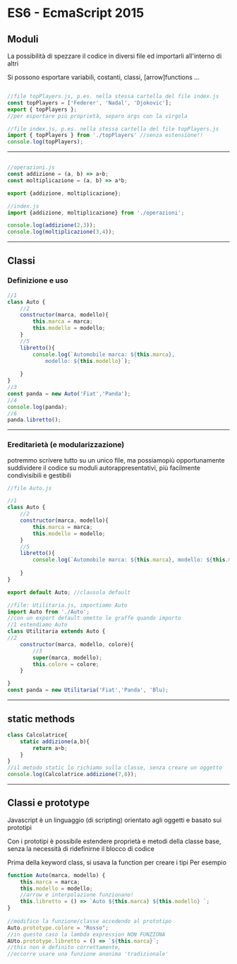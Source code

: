# ES6 - EcmaScript 2015

## Moduli

La possibilità di spezzare il codice in diversi file ed importarli all'interno di altri

Si possono esportare variabili, costanti, classi, [arrow]functions ...

```javascript

//file topPlayers.js, p.es. nella stessa cartella del file index.js
const topPlayers = ['Federer', 'Nadal', 'Djokovic'];
export { topPlayers }; 
//per esportare più proprietà, separo args con la virgola

//file index.js, p.es. nella stessa cartella del file topPlayers.js
import { topPlayers } from './topPlayers' //senza estensione!!
console.log(topPlayers);

```
---

```javascript

//operazioni.js
const addizione = (a, b) => a+b;
const moltiplicazione = (a, b) => a*b;

export {addizione, moltiplicazione};

//index.js
import {addizione, moltiplicazione} from './operazioni';

console.log(addizione(2,3));
console.log(moltiplicazione(3,4));
```
---

## Classi

### Definizione e uso

```javascript
//1
class Auto {
    //2
    constructor(marca, modello){
        this.marca = marca;
        this.modello = modello;
    }
    //5
    libretto(){
        console.log(`Automobile marca: ${this.marca}, 
            modello: ${this.modello}`);
        
    }
}
//3
const panda = new Auto('Fiat','Panda');
//4
console.log(panda);
//6
panda.libretto();
```
---

### Ereditarietà (e modularizzazione)

potremmo scrivere tutto su un unico file, ma possiamopiù opportunamente suddividere il codice su moduli autorappresentativi, più facilmente condivisibili e gestibili

```javascript
//file Auto.js

//1
class Auto {
    //2
    constructor(marca, modello){
        this.marca = marca;
        this.modello = modello;
    }
    //5
    libretto(){
        console.log(`Automobile marca: ${this.marca}, modello: ${this.modello}`);
        
    }
}

export default Auto; //clausola default

//file: Utilitaria.js, importiamo Auto
import Auto from './Auto'; 
//con un export default ometto le graffe quando importo 
//1 estendiamo Auto
class Utilitaria extends Auto {
//2
    constructor(marca, modello, colore){
        //3
        super(marca, modello);
        this.colore = colore;
    }

}
const panda = new Utilitaria('Fiat','Panda', 'Blu);

```
---

## static methods

```javascript
class Calcolatrice{
    static addizione(a,b){
        return a+b;
    }
} 
//il metodo static lo richiamo sulla classe, senza creare un oggetto
console.log(Calcolatrice.addizione(7,8));

```
---

## Classi e prototype

Javascript è un linguaggio (di scripting) orientato agli oggetti e basato sui prototipi

Con i prototipi è possibile estendere proprietà e metodi della classe base, senza la necessità di ridefinirne il blocco di codice

Prima della keyword class, si usava la function per creare i tipi
Per esempio 
```javascript
function Auto(marca, modello) {
    this.marca = marca;
    this.modello = modello;
    //arrow e interpolazione funzionano!
    this.libretto = () => `Auto ${this.marca} ${this.modello} `;
}
 
//modifico la funzione/classe accedendo al prototipo
Auto.prototype.colore = "Rosso";
//in questo caso la lambda expression NON FUNZIONA
AUto.prototype.libretto = () => `${this.marca}`;
//this non è definito correttamente, 
//occorre usare una funzione anonima 'tradizionale'

```
